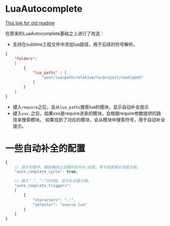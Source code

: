 
LuaAutocomplete
===============

[This link for old readme](readme.old.md)

在原来的LuaAutocomplete基础之上进行了改造：
+ 支持在sublime工程文件中添加lua路径，用于后续的符号解析。
```json
{
    "folders":
    [
        {
            "lua_paths" : [
                "your/lua/path/relative/to/project/root/path"
            ]
        }
    ]
}
```
+ 键入`require`之后，会从`lua_paths`搜索lua的模块，显示自动补全提示
+ 键入`xxx.`之后，如果xxx是require进来的模块，会根据require参数提供的路径来搜索模块。
如果找到了对应的模块，会从模块中搜索符号，用于自动补全提示。

# 一些自动补全的配置
```js
{
	// 提示列表中，翻到编译之后循环到开头/结尾，而不是直接关闭提示框。
	"auto_complete_cycle": true,

	// 输入“.”、“:”的时候，显示补全提示框。
	"auto_complete_triggers":
	[
		{
			"characters": ".:",
			"selector": "source.lua"
		}
	]
}
```
